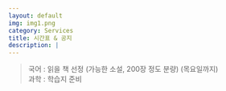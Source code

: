```yaml
---
layout: default
img: img1.png
category: Services
title: 시간표 & 공지
description: |
---
```

  
  > 국어 : 읽을 책 선정 (가능한 소설, 200장 정도 분량) (목요일까지)      
  > 과학 : 학습지 준비      